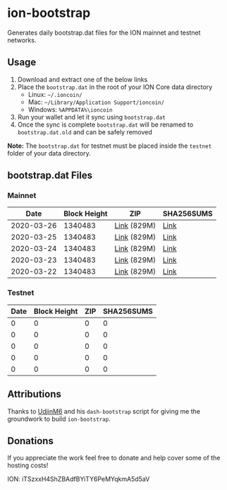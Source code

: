 # ion-bootstrap

Generates daily bootstrap.dat files for the ION mainnet and testnet networks.

## Usage

1. Download and extract one of the below links
2. Place the `bootstrap.dat` in the root of your ION Core data directory
    - Linux: `~/.ioncoin/`
    - Mac: `~/Library/Application Support/ioncoin/`
    - Windows: `%APPDATA%\ioncoin`
3. Run your wallet and let it sync using `bootstrap.dat`
4. Once the sync is complete `bootstrap.dat` will be renamed to `bootstrap.dat.old` and can be safely removed

**Note:** The `bootstrap.dat` for testnet must be placed inside the `testnet` folder of your data directory.

## bootstrap.dat Files

### Mainnet

|    Date    | Block Height | ZIP | SHA256SUMS |
| ---------- | ------------ | --- | ---------- |
| 2020-03-26 | 1340483 | [Link](https://s3-ap-southeast-2.amazonaws.com/ion-bootstrap/mainnet/2020-03-26/bootstrap.dat.zip) (829M) | [Link](https://s3-ap-southeast-2.amazonaws.com/ion-bootstrap/mainnet/2020-03-26/SHA256SUMS) |
| 2020-03-25 | 1340483 | [Link](https://s3-ap-southeast-2.amazonaws.com/ion-bootstrap/mainnet/2020-03-25/bootstrap.dat.zip) (829M) | [Link](https://s3-ap-southeast-2.amazonaws.com/ion-bootstrap/mainnet/2020-03-25/SHA256SUMS) |
| 2020-03-24 | 1340483 | [Link](https://s3-ap-southeast-2.amazonaws.com/ion-bootstrap/mainnet/2020-03-24/bootstrap.dat.zip) (829M) | [Link](https://s3-ap-southeast-2.amazonaws.com/ion-bootstrap/mainnet/2020-03-24/SHA256SUMS) |
| 2020-03-23 | 1340483 | [Link](https://s3-ap-southeast-2.amazonaws.com/ion-bootstrap/mainnet/2020-03-23/bootstrap.dat.zip) (829M) | [Link](https://s3-ap-southeast-2.amazonaws.com/ion-bootstrap/mainnet/2020-03-23/SHA256SUMS) |
| 2020-03-22 | 1340483 | [Link](https://s3-ap-southeast-2.amazonaws.com/ion-bootstrap/mainnet/2020-03-22/bootstrap.dat.zip) (829M) | [Link](https://s3-ap-southeast-2.amazonaws.com/ion-bootstrap/mainnet/2020-03-22/SHA256SUMS) |

### Testnet

|    Date    | Block Height | ZIP | SHA256SUMS |
| ---------- | ------------ | --- | ---------- |
| 0 | 0 | 0 | 0 |
| 0 | 0 | 0 | 0 |
| 0 | 0 | 0 | 0 |
| 0 | 0 | 0 | 0 |
| 0 | 0 | 0 | 0 |

## Attributions

Thanks to [UdjinM6](https://github.com/UdjinM6) and his `dash-bootstrap` script
for giving me the groundwork to build `ion-bootstrap`.

## Donations

If you appreciate the work feel free to donate and help cover some of the
hosting costs!

ION: iTSzxxH4ShZBAdfBYiTY6PeMYqkmA5d5aV
